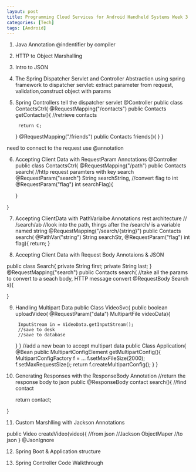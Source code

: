 ```yaml
---
layout: post
title: Programming Cloud Services for Android Handheld Systems Week 3
categories: [Tech]
tags: [Android]
---
```

1. Java Annotation
@indentifier
by compiler
2. HTTP to Object Marshalling

3. Intro to JSON

4. The Spring Dispatcher Servlet and Controller Abstraction 
using spring framework to dispatcher servlet: extract parameter from request, validation,construct object with params
5. Spring Controllers
tell the dispatcher servlet 
@Controller
 public class ContactsCtrl{
	@RequestMapping("/contacts")
	public Contacts getContacts(){
		//retrieve contacts
		
		return C;
	}
	@RequestMapping("/friends")
	public Contacts friends(){
	}
 } 
 
need to connect to the request
use @annotation 

6. Accepting Client Data with RequestParam Annotations
@Controller
public class ContactsCtrl{
	@RequestMapping("/path")
	public Contacts search(
	//http request paramters with key search
		@RequestParam("search") String searchString,
		//convert flag to int
		@RequestParam("flag") int searchFlag){
		
	}

}

7. Accepting ClientData with PathVarialbe Annotations
rest architecture
// /search/ab
//look into the path, things after the /search/ is a variable named string
@RequestMapping("/search/{string}")
public Contacts search(
	@PathVar("string") String searchStr,
	@RequestParam("flag") int flag){
	return;
}

8. Accepting Client Data with Request Body Annotaions & JSON

public class Search{
	private String first;
	private String last;
}
@RequestMapping("search")
public Contacts search(
	//take all the params to convert to a seach body, HTTP message convert
	@RequestBody Search s){

}

9. Handling Multipart Data
public Class VideoSvc{
	public boolean uploadVideo(
		@RequestParam("data") MultipartFile videoData){
		
		InputStream in = VideoData.getInputStream();
		//save to desk
		//save to database
		
	}
}
//add a new bean to accept multipart data
public Class Application{
	@Bean
	public MultipartConfigElement getMultipartConfig(){
		MultipartConfigFactory f = ...
		f.setMaxFileSize(2000);
		f.setMaxRequestSize();
		return f.createMultipartConfig();
	}
}

10. Generating Responses with the ResponseBody Annotation
//return the response body to json
public @ResponseBody contact search(){
	//find contact
	
	return contact;
	
}

11. Custom Marshlling with Jackson Annotations 

public Video createVideo(video){
	//from json 
	//Jackson ObjectMaper
	//to json
}
@JsonIgnore

12. Spring Boot & Application structure


13. Spring Controller Code Walkthrough
